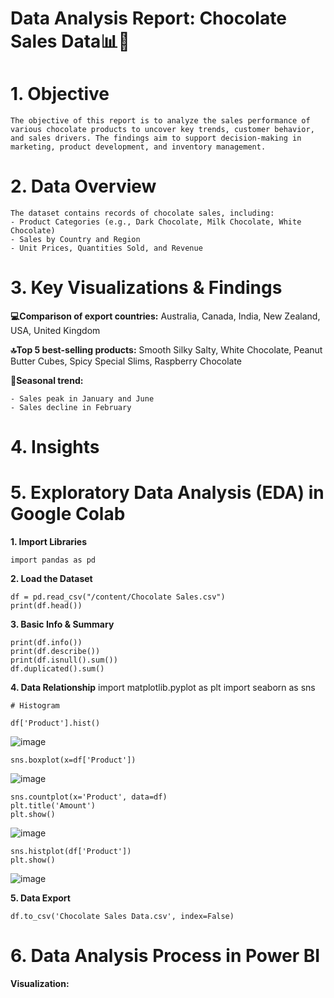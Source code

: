 # Data Analysis Report: Chocolate Sales Data📊🍫
# 1. Objective
    The objective of this report is to analyze the sales performance of various chocolate products to uncover key trends, customer behavior, and sales drivers. The findings aim to support decision-making in marketing, product development, and inventory management.

# 2. Data Overview
    The dataset contains records of chocolate sales, including:
    - Product Categories (e.g., Dark Chocolate, Milk Chocolate, White Chocolate)
    - Sales by Country and Region
    - Unit Prices, Quantities Sold, and Revenue
    
# 3. Key Visualizations & Findings
**💻Comparison of export countries:** 
    Australia, Canada, India, New Zealand, USA, United Kingdom

**🔝Top 5 best-selling products:** 
    Smooth Silky Salty, White Chocolate, Peanut Butter Cubes, Spicy Special Slims, Raspberry Chocolate

**📆Seasonal trend:**
    
    - Sales peak in January and June
    - Sales decline in February

# 4. Insights


# 5. Exploratory Data Analysis (EDA) in Google Colab
**1. Import Libraries**
    
    import pandas as pd
    
**2. Load the Dataset**
    
    df = pd.read_csv("/content/Chocolate Sales.csv")
    print(df.head())
    
**3. Basic Info & Summary**

    print(df.info())
    print(df.describe())
    print(df.isnull().sum())
    df.duplicated().sum()
    
**4. Data Relationship**
    import matplotlib.pyplot as plt
    import seaborn as sns

    # Histogram
    
    df['Product'].hist()
    
![image](https://github.com/user-attachments/assets/24e64cae-3887-4600-8b2d-390dabb27ca6)

    sns.boxplot(x=df['Product'])
    
![image](https://github.com/user-attachments/assets/27eb2cd5-9397-4d7e-b1d8-ae9af1d973ed)

    sns.countplot(x='Product', data=df)
    plt.title('Amount')
    plt.show()
    
![image](https://github.com/user-attachments/assets/9263a21e-f1bc-4cea-b316-f8d4739c3c83)

    sns.histplot(df['Product'])
    plt.show()

![image](https://github.com/user-attachments/assets/72cbdd48-210a-47a8-bbab-2d0873897943)

**5. Data Export**

    df.to_csv('Chocolate Sales Data.csv', index=False)

# 6. Data Analysis Process in Power BI

    
**Visualization:**






